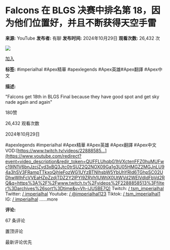 # Falcons 在 BLGS 决赛中排名第 18，因为他们位置好，并且不断获得天空手雷

**来源:** YouTube
**发布者:** 有聊
**发布时间:** 2024年10月29日
**观看次数:** 26,432 次

[![](https://yt3.ggpht.com/ytc/AIdro_mmvEbQ70fTE99qSjrQFyZanircUBaMXMJe9Pe36jVQeFk=s48-c-k-c0x00ffffff-no-rj)](/@eric__ouo)

[加入](/@eric__ouo)

**标签:** #imperialhal #Apex精華 #apexlegends #Apex英雄​ #Apex翻譯​ #Apex中文

**描述:**

"Falcons get 18th in BLGS Final because they have good spot and get sky nade again and again"

180赞

26,432 观看次数

2024年10月29日

#apexlegends #imperialhal #Apex精華 #Apex英雄​ #Apex翻譯​ #Apex中文 VOD:[https://www.twitch.tv/videos/22888585...](https://www.youtube.com/redirect?event=video_description&redir_token=QUFFLUhqbG1hVXctenFFZ0huMUFwc19lN1V6bnJzcjZyd3xBQ3Jtc0trSUZ2Q2NOX09Ga1g3U05HMGZ2MGJnLU94a3hSV3FRampTTkxoQjhleFozWG1UYzBTNlhsbW5YbUhYRld6TGhpSC02UDhwWlhFcVVEaHZpZzdjTDZ2Y2lPYl9ZRVh1UWtjX0UtWVd2WElVdldFbVd2RQ&q=https%3A%2F%2Fwww.twitch.tv%2Fvideos%2F2288858513%3Ffilter%3Darchives%26sort%3Dtime&v=Vh-iJUSBE7Q) Twitch:  [/ tsm\_imperialhal](https://www.youtube.com/redirect?event=video_description&redir_token=QUFFLUhqbTV2NzFqNHFINkx0RDhJMWpXeGtxVVdwZk1QQXxBQ3Jtc0tuQU1Tbk12REhkWWxzVC1ZZlVMLTNDbUxqT1BidHBlY1RWb1pxbzhlTUJFOWhIckthS0M0OGtKTWJGblQ4N21RY0RBSFJkSkxMUTVVdDdVRHo3VVZZRk1MbHNaYVRXNGhmaXF5a2NwQmRhYXhpYmhQcw&q=https%3A%2F%2Fwww.twitch.tv%2Ftsm_imperialhal&v=Vh-iJUSBE7Q)   Twitter:  [/ imperialhal](https://www.youtube.com/redirect?event=video_description&redir_token=QUFFLUhqbkRVNjlMN0JWU0oyWjhzN0xDY0JyZFZ3aFVuZ3xBQ3Jtc0tsdWpFSVo5b0tOQkM5RnBaY3hPZHYwNnBLX0FwbkQ1TkhUVllPS0NzMDVXd3Rxd2xWY2d6UDJyMTJNT1ptdjd2cEZWeFhPTDY3ZFdkZHhvT0E5a2FMWDRsNGREbkhlRmU0cXVCck05SFZlRjBxTVhvSQ&q=https%3A%2F%2Ftwitter.com%2FImperialHal&v=Vh-iJUSBE7Q)   Youtube:   [/ @imperialhal123](/channel/UCoBPNJrFc88ZTA31LKx2X1g)   Tiktok:   [/ tsm\_imperialhal1](https://www.youtube.com/redirect?event=video_description&redir_token=QUFFLUhqbmcxTExMdnVQVHZqVUkzZmo1QVN6VjQyYlFwd3xBQ3Jtc0tuUVE3el9lODgtOVdUMmhVbl9QSlJkTmMydjI2RmRna1d5YjVhT2NIQ0VwajBPR1ZRbnh4cXlsRE5lVWpSMm5EMnNydjNxRTRyd09pa2Q5UG10dFd1UlFwbUgzaFRkUG9GcVdkdjFNcTdmOGRWczBWdw&q=https%3A%2F%2Fwww.tiktok.com%2F%40tsm_imperialhal1&v=Vh-iJUSBE7Q)   IG:   [/ imperialhal](https://www.youtube.com/redirect?event=video_description&redir_token=QUFFLUhqbFdlSEt6N3ozOThYcVRKVUxfdTNaQzZ6RnBDZ3xBQ3Jtc0tsSXliMTJaQWp4czRvbEdyMFozaEk0bGsxdWJScEt0cjhlMmlBTnFFUmhqRExmQURkN1NBRXYtbjk4clhlUWN0WjlDMXN6Yng4ZEUxS0habFNyWEg3SmZoZnpzX3k1MGlVeF8tamdLY0NIQWo2WEVDQQ&q=https%3A%2F%2Fwww.instagram.com%2Fimperialhal%2F&v=Vh-iJUSBE7Q)  …...more

**评论:**

67 条评论

置顶评论

最新评论优先
